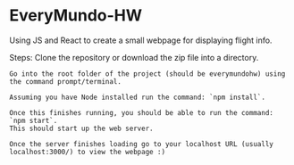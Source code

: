 # EveryMundo-HW
Using JS and React to create a small webpage for displaying flight info.

Steps:
    Clone the repository or download the zip file into a directory.
    
    Go into the root folder of the project (should be everymundohw) using the command prompt/terminal.
    
    Assuming you have Node installed run the command: `npm install`.
    
    Once this finishes running, you should be able to run the command: `npm start`.
    This should start up the web server.
    
    Once the server finishes loading go to your localhost URL (usually localhost:3000/) to view the webpage :)
